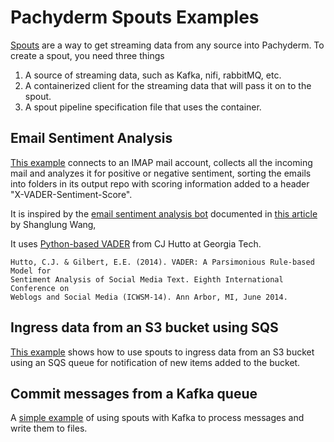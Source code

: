 # Pachyderm Spouts Examples

[Spouts](https://docs.pachyderm.com/latest/concepts/pipeline-concepts/pipeline/spout/) are a way to get streaming data from any source into Pachyderm.
To create a spout, you need three things

1. A source of streaming data, such as Kafka, nifi, rabbitMQ, etc.
1. A containerized client for the streaming data that will pass it on to the spout.
1. A spout pipeline specification file that uses the container.

## Email Sentiment Analysis

[This example](https://github.com/pachyderm/pachyderm/tree/master/examples/spouts/EmailSentimentAnalyzer) connects to an IMAP mail account, 
collects all the incoming mail and analyzes it for positive or negative sentiment,
sorting the emails into folders in its output repo with scoring information added to a header "X-VADER-Sentiment-Score".

It is inspired by the [email sentiment analysis bot](https://github.com/shanglun/SentimentAnalyzer) documented in [this article](https://www.toptal.com/java/email-sentiment-analysis-bot) by Shanglung Wang, 

It uses [Python-based VADER](https://github.com/cjhutto/vaderSentiment) from CJ Hutto at Georgia Tech.

```
Hutto, C.J. & Gilbert, E.E. (2014). VADER: A Parsimonious Rule-based Model for
Sentiment Analysis of Social Media Text. Eighth International Conference on
Weblogs and Social Media (ICWSM-14). Ann Arbor, MI, June 2014.
```

## Ingress data from an S3 bucket using SQS

[This example](https://github.com/pachyderm/pachyderm/tree/master/examples/spouts/SQS-S3) shows how to use spouts to ingress data from an S3 bucket using an SQS queue for notification of new items added to the bucket. 

## Commit messages from a Kafka queue

A [simple example](https://github.com/pachyderm/pachyderm/tree/master/examples/spouts/go-kafka-spout) of using spouts with Kafka to process messages and write them to files.






